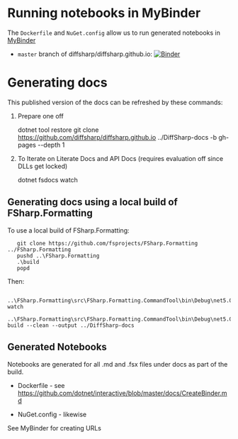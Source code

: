 

# Running notebooks in MyBinder

The `Dockerfile` and `NuGet.config` allow us to run generated notebooks in [MyBinder](https://mybinder.org)

* `master` branch of diffsharp/diffsharp.github.io:  [![Binder](https://mybinder.org/badge_logo.svg)](https://mybinder.org/v2/gh/diffsharp/diffsharp.github.io/master)

# Generating docs

This published version of the docs can be refreshed by these commands:

1. Prepare one off

    dotnet tool restore
    git clone https://github.com/diffsharp/diffsharp.github.io ../DiffSharp-docs -b gh-pages --depth 1

2. To Iterate on Literate Docs and API Docs (requires evaluation off since DLLs get locked)

    dotnet fsdocs watch 

## Generating docs using  a local build of FSharp.Formatting

To use a local build of FSharp.Formatting:

       git clone https://github.com/fsprojects/FSharp.Formatting  ../FSharp.Formatting
       pushd ..\FSharp.Formatting
       .\build
       popd

Then:

       ..\FSharp.Formatting\src\FSharp.Formatting.CommandTool\bin\Debug\net5.0\fsdocs.exe watch 
       ..\FSharp.Formatting\src\FSharp.Formatting.CommandTool\bin\Debug\net5.0\fsdocs.exe build --clean --output ../DiffSharp-docs

## Generated Notebooks

Notebooks are generated for all .md and .fsx files under docs as part of the build.

* Dockerfile - see https://github.com/dotnet/interactive/blob/master/docs/CreateBinder.md

* NuGet.config - likewise

See MyBinder for creating URLs

